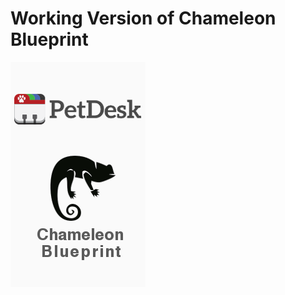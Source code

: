 # Working Version of Chameleon Blueprint
![Plate cover](https://raw.githubusercontent.com/PetDesk/chameleon-template-3.0/master/shield.png)
